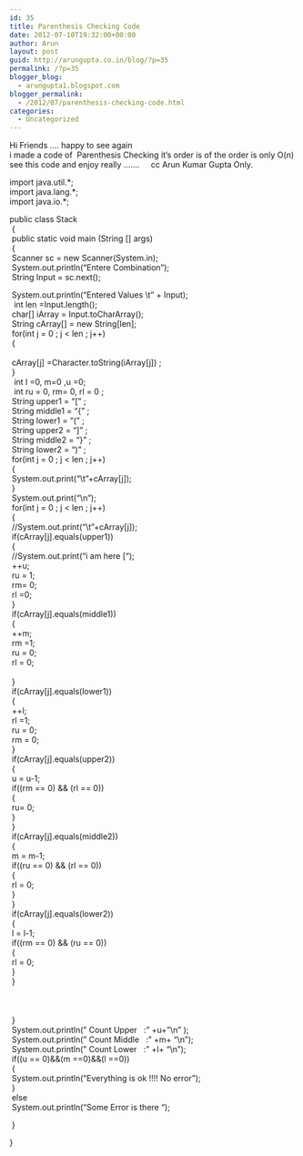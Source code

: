 ```yaml
---
id: 35
title: Parenthesis Checking Code
date: 2012-07-10T19:32:00+00:00
author: Arun
layout: post
guid: http://arungupta.co.in/blog/?p=35
permalink: /?p=35
blogger_blog:
  - arungupta1.blogspot.com
blogger_permalink:
  - /2012/07/parenthesis-checking-code.html
categories:
  - Uncategorized
---
```

<div dir="ltr" style="text-align: left;" trbidi="on">
  Hi Friends &#8230;. happy to see again<br />i made a code of  Parenthesis Checking it&#8217;s order is of the order is only O(n)<br />see this code and enjoy really &#8230;&#8230;.     cc Arun Kumar Gupta Only.</p> 
  
  <p>
    import java.util.*;<br />import java.lang.*;<br />import java.io.*;
  </p>
  
  <p>
    public class Stack<br /> {<br /><span style="white-space: pre;"> </span>public static void main (String [] args)<br /><span style="white-space: pre;"> </span>{<br /><span style="white-space: pre;"> </span>Scanner sc = new Scanner(System.in);<br /><span style="white-space: pre;"> </span>System.out.println(&#8220;Entere Combination&#8221;);<br /><span style="white-space: pre;"> </span>String Input = sc.next();
  </p>
  
  <p>
    <span style="white-space: pre;"> </span>System.out.println(&#8220;Entered Values \t&#8221; + Input);<br /><span style="white-space: pre;"> </span> int len =Input.length();<br /><span style="white-space: pre;"> </span>char[] iArray = Input.toCharArray();<br /><span style="white-space: pre;"> </span>String cArray[] = new String[len];<br /><span style="white-space: pre;"> </span>for(int j = 0 ; j < len ; j++)<br /><span style="white-space: pre;"> </span>{<br /><span style="white-space: pre;"> </span> <br /><span style="white-space: pre;"> </span>cArray[j] =Character.toString(iArray[j]) ;<br /><span style="white-space: pre;"> </span>}<br /><span style="white-space: pre;"> </span> int l =0, m=0 ,u =0;<br /><span style="white-space: pre;"> </span> int ru = 0, rm= 0, rl = 0 ;<br /><span style="white-space: pre;"> </span>String upper1 = &#8220;[&#8221; ;<br /><span style="white-space: pre;"> </span>String middle1 = &#8220;{&#8221; ;<br /><span style="white-space: pre;"> </span>String lower1 = &#8220;(&#8221; ;<br /><span style="white-space: pre;"> </span>String upper2 = &#8220;]&#8221; ;<br /><span style="white-space: pre;"> </span>String middle2 = &#8220;}&#8221; ;<br /><span style="white-space: pre;"> </span>String lower2 = &#8220;)&#8221; ;<br /><span style="white-space: pre;"> </span>for(int j = 0 ; j < len ; j++)<br /><span style="white-space: pre;"> </span>{<br /><span style="white-space: pre;"> </span>System.out.print(&#8220;\t&#8221;+cArray[j]);<br /><span style="white-space: pre;"> </span>}<span style="white-space: pre;"> </span><br /><span style="white-space: pre;"> </span>System.out.print(&#8220;\n&#8221;);<br /><span style="white-space: pre;"> </span>for(int j = 0 ; j < len ; j++)<br /><span style="white-space: pre;"> </span>{<br /><span style="white-space: pre;"> </span>//System.out.print(&#8220;\t&#8221;+cArray[j]);<br /><span style="white-space: pre;"> </span>if(cArray[j].equals(upper1))<br /><span style="white-space: pre;"> </span>{<br /><span style="white-space: pre;"> </span>//System.out.print(&#8220;i am here [&#8220;);<br /><span style="white-space: pre;"> </span>++u;<span style="white-space: pre;"> </span><br /><span style="white-space: pre;"> </span>ru = 1;<span style="white-space: pre;"> </span><br /><span style="white-space: pre;"> </span>rm= 0;<span style="white-space: pre;"> </span><br /><span style="white-space: pre;"> </span>rl =0;<span style="white-space: pre;"> </span><br /><span style="white-space: pre;"> </span>}<br /><span style="white-space: pre;"> </span>if(cArray[j].equals(middle1))<br /><span style="white-space: pre;"> </span>{<br /><span style="white-space: pre;"> </span>++m;<span style="white-space: pre;"> </span><br /><span style="white-space: pre;"> </span>rm =1;<span style="white-space: pre;"> </span><br /><span style="white-space: pre;"> </span>ru = 0;<br /><span style="white-space: pre;"> </span>rl = 0;<br /><span style="white-space: pre;"> </span><br /><span style="white-space: pre;"> </span>}<br /><span style="white-space: pre;"> </span>if(cArray[j].equals(lower1))<br /><span style="white-space: pre;"> </span>{<br /><span style="white-space: pre;"> </span>++l;<span style="white-space: pre;"> </span><br /><span style="white-space: pre;"> </span>rl =1;<br /><span style="white-space: pre;"> </span>ru = 0;<br /><span style="white-space: pre;"> </span>rm = 0;<span style="white-space: pre;"> </span><br /><span style="white-space: pre;"> </span>}<br /><span style="white-space: pre;"> </span>if(cArray[j].equals(upper2))<br /><span style="white-space: pre;"> </span>{<br /><span style="white-space: pre;"> </span>u = u-1;<br /><span style="white-space: pre;"> </span>if((rm == 0) && (rl == 0))<br /><span style="white-space: pre;"> </span>{<br /><span style="white-space: pre;"> </span>ru= 0;<br /><span style="white-space: pre;"> </span>}<span style="white-space: pre;"> </span><br /><span style="white-space: pre;"> </span>}<br /><span style="white-space: pre;"> </span>if(cArray[j].equals(middle2))<br /><span style="white-space: pre;"> </span>{<br /><span style="white-space: pre;"> </span>m = m-1;<br /><span style="white-space: pre;"> </span>if((ru == 0) && (rl == 0))<br /><span style="white-space: pre;"> </span>{<br /><span style="white-space: pre;"> </span>rl = 0;<br /><span style="white-space: pre;"> </span>}<span style="white-space: pre;"> </span><br /><span style="white-space: pre;"> </span>}<br /><span style="white-space: pre;"> </span>if(cArray[j].equals(lower2))<br /><span style="white-space: pre;"> </span>{<br /><span style="white-space: pre;"> </span>l = l-1;<br /><span style="white-space: pre;"> </span>if((rm == 0) && (ru == 0))<br /><span style="white-space: pre;"> </span>{<br /><span style="white-space: pre;"> </span>rl = 0;<br /><span style="white-space: pre;"> </span>}<span style="white-space: pre;"> </span><br /><span style="white-space: pre;"> </span>}<br /><span style="white-space: pre;"> </span><br /><span style="white-space: pre;"> </span><br /><span style="white-space: pre;"> </span><br /><span style="white-space: pre;"> </span>}<br /><span style="white-space: pre;"> </span>System.out.println(&#8221; Count Upper   :&#8221; +u+&#8221;\n&#8221; );<br /><span style="white-space: pre;"> </span>System.out.println(&#8221; Count Middle   :&#8221; +m+ &#8220;\n&#8221;);<br /><span style="white-space: pre;"> </span>System.out.println(&#8221; Count Lower   :&#8221; +l+ &#8220;\n&#8221;);<br /><span style="white-space: pre;"> </span>if((u == 0)&&(m ==0)&&(l ==0))<br /><span style="white-space: pre;"> </span>{<br /><span style="white-space: pre;"> </span>System.out.println(&#8220;Everything is ok !!!! No error&#8221;);<br /><span style="white-space: pre;"> </span>}<br /><span style="white-space: pre;"> </span>else<br /><span style="white-space: pre;"> </span>System.out.println(&#8220;Some Error is there &#8220;);
  </p>
  
  <p>
    <span style="white-space: pre;"> </span>}
  </p>
  
  <p>
    }</div>